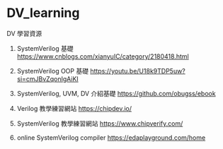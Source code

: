 # DV_learning

DV 學習資源

1. SystemVerilog 基礎
   https://www.cnblogs.com/xianyuIC/category/2180418.html

2. SystemVerilog OOP 基礎
   https://youtu.be/U18k9TDP5uw?si=cmJBvZqonIgAiKI

3. SystemVerilog, UVM, DV 介紹基礎
   https://github.com/obugss/ebook

4. Verilog 教學練習網站
   https://chipdev.io/

5. SystemVerilog 教學練習網站
   https://www.chipverify.com/

6. online SystemVerilog compiler
   https://edaplayground.com/home
